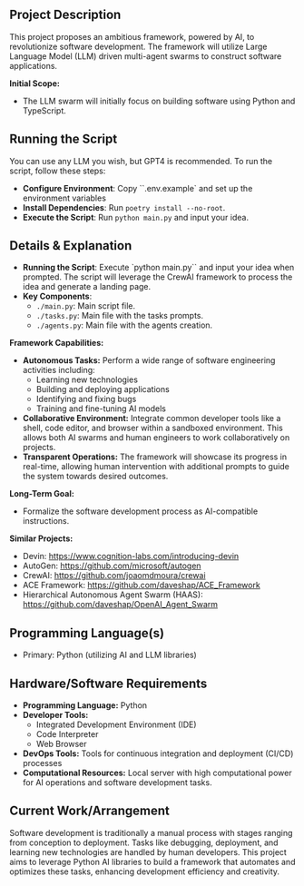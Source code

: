 ## **Project Description**

This project proposes an ambitious framework, powered by AI, to revolutionize software development. The framework will utilize Large Language Model (LLM) driven multi-agent swarms to construct software applications.

**Initial Scope:**

- The LLM swarm will initially focus on building software using Python and TypeScript.

## Running the Script
You can use any LLM you wish, but GPT4 is recommended. To run the script, follow these steps:

- **Configure Environment**: Copy ``.env.example` and set up the environment variables
- **Install Dependencies**: Run `poetry install --no-root`.
- **Execute the Script**: Run `python main.py` and input your idea.

## Details & Explanation
- **Running the Script**: Execute `python main.py`` and input your idea when prompted. The script will leverage the CrewAI framework to process the idea and generate a landing page.
- **Key Components**:
  - `./main.py`: Main script file.
  - `./tasks.py`: Main file with the tasks prompts.
  - `./agents.py`: Main file with the agents creation.

**Framework Capabilities:**

- **Autonomous Tasks:** Perform a wide range of software engineering activities including:
    - Learning new technologies
    - Building and deploying applications
    - Identifying and fixing bugs
    - Training and fine-tuning AI models
- **Collaborative Environment:** Integrate common developer tools like a shell, code editor, and browser within a sandboxed environment. This allows both AI swarms and human engineers to work collaboratively on projects.
- **Transparent Operations:** The framework will showcase its progress in real-time, allowing human intervention with additional prompts to guide the system towards desired outcomes.

**Long-Term Goal:**

- Formalize the software development process as AI-compatible instructions.

**Similar Projects:**

- Devin: https://www.cognition-labs.com/introducing-devin
- AutoGen: https://github.com/microsoft/autogen
- CrewAI: https://github.com/joaomdmoura/crewai
- ACE Framework: https://github.com/daveshap/ACE_Framework
- Hierarchical Autonomous Agent Swarm (HAAS): https://github.com/daveshap/OpenAI_Agent_Swarm

## **Programming Language(s)**

- Primary: Python (utilizing AI and LLM libraries)

## **Hardware/Software Requirements**

- **Programming Language:** Python
- **Developer Tools:**
    - Integrated Development Environment (IDE)
    - Code Interpreter
    - Web Browser
- **DevOps Tools:** Tools for continuous integration and deployment (CI/CD) processes
- **Computational Resources:** Local server with high computational power for AI operations and software development tasks.

## **Current Work/Arrangement**

Software development is traditionally a manual process with stages ranging from conception to deployment. Tasks like debugging, deployment, and learning new technologies are handled by human developers. This project aims to leverage Python AI libraries to build a framework that automates and optimizes these tasks, enhancing development efficiency and creativity.
